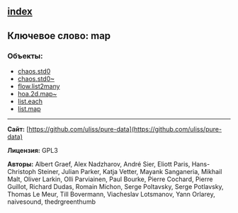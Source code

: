 [index](../index.html)
---

## Ключевое слово: map

### Объекты:
* [chaos.std0](../chaos.std0.html)
* [chaos.std0~](../chaos.std0~.html)
* [flow.list2many](../flow.list2many.html)
* [hoa.2d.map~](../hoa.2d.map~.html)
* [list.each](../list.each.html)
* [list.map](../list.map.html)

---
**Сайт:** [https://github.com/uliss/pure-data](https://github.com/uliss/pure-data)

**Лицензия:** GPL3

**Авторы:** Albert Graef, Alex Nadzharov, André Sier, Eliott Paris, Hans-Christoph Steiner, Julian Parker, Katja Vetter, Mayank Sanganeria, Mikhail Malt, Oliver Larkin, Olli Parviainen, Paul Bourke, Pierre Cochard, Pierre Guillot, Richard Dudas, Romain Michon, Serge Poltavsky, Serge Potlavsky, Thomas Le Meur, Till Bovermann, Viacheslav Lotsmanov, Yann Orlarey, naivesound, thedrgreenthumb
